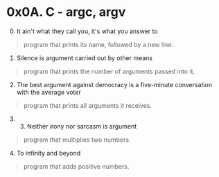 # 0x0A. C - argc, argv
0. It ain't what they call you, it's what you answer to
> program that prints its name, followed by a new line.

1. Silence is argument carried out by other means
> program that prints the number of arguments passed into it.

2. The best argument against democracy is a five-minute conversation with the average voter
> program that prints all arguments it receives.

3. 3. Neither irony nor sarcasm is argument
> program that multiplies two numbers.

4. To infinity and beyond
> program that adds positive numbers.
